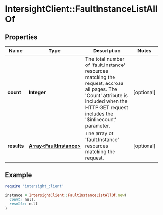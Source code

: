 # IntersightClient::FaultInstanceListAllOf

## Properties

| Name | Type | Description | Notes |
| ---- | ---- | ----------- | ----- |
| **count** | **Integer** | The total number of &#39;fault.Instance&#39; resources matching the request, accross all pages. The &#39;Count&#39; attribute is included when the HTTP GET request includes the &#39;$inlinecount&#39; parameter. | [optional] |
| **results** | [**Array&lt;FaultInstance&gt;**](FaultInstance.md) | The array of &#39;fault.Instance&#39; resources matching the request. | [optional] |

## Example

```ruby
require 'intersight_client'

instance = IntersightClient::FaultInstanceListAllOf.new(
  count: null,
  results: null
)
```

